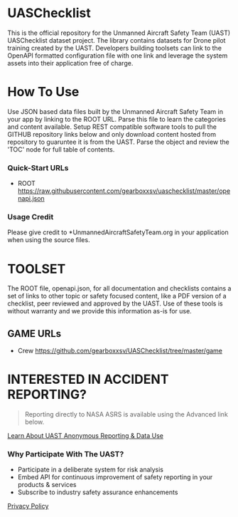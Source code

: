 # UASChecklist
This is the official repository for the Unmanned Aircraft Safety Team (UAST) UASChecklist dataset project.  The library contains datasets for Drone pilot training created by the UAST.   Developers building toolsets can link to the OpenAPI formatted configuration file with one link and leverage the system assets into their application free of charge.  

# How To Use
Use JSON based data files built by the Unmanned Aircraft Safety Team in your app by linking to the ROOT URL.  Parse this file to learn the categories and content available.  Setup REST compatible software tools to pull the GITHUB repository links below and only download content hosted from repository to guaruntee it is from the UAST. Parse the object and review the 'TOC' node for full table of contents.

### Quick-Start URLs
*  ROOT https://raw.githubusercontent.com/gearboxxsv/uaschecklist/master/openapi.json

### Usage Credit
Please give credit to *UnmannedAircraftSafetyTeam.org in your application when using the source files.
 

# TOOLSET 
The ROOT file, openapi.json, for all documentation and checklists contains a set of links to other topic or safety focused content, like a PDF version of a checklist, peer reviewed and approved by the UAST.  Use of these tools is without warranty and we provide this information as-is for use. 

## GAME URLs 
*  Crew        https://github.com/gearboxxsv/UASChecklist/tree/master/game


# INTERESTED IN ACCIDENT REPORTING?
 > Reporting directly to NASA ASRS is available using the Advanced link below. 

[Learn About UAST Anonymous Reporting & Data Use](https://github.com/gearboxxsv/OPENASRS)

 
### Why Participate With The UAST?
* Participate in a deliberate system for risk analysis
* Embed API for continuous improvement of safety reporting in your products & services
* Subscribe to industry safety assurance enhancements  

[Privacy Policy](https://www.unmannedaircraftsafetyteam.org/privacy-policy/)

 
